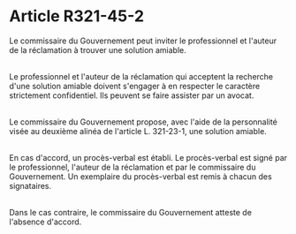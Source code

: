 # Article R321-45-2

<p>Le commissaire du Gouvernement peut inviter le professionnel et l'auteur de la réclamation à trouver une solution amiable.<br/><br/>

Le professionnel et l'auteur de la réclamation qui acceptent la recherche d'une solution amiable doivent s'engager à en respecter le caractère strictement confidentiel. Ils peuvent se faire assister par un avocat.<br/><br/>

Le commissaire du Gouvernement propose, avec l'aide de la personnalité visée au deuxième alinéa de l'article L. 321-23-1, une solution amiable.<br/><br/>

En cas d'accord, un procès-verbal est établi. Le procès-verbal est signé par le professionnel, l'auteur de la réclamation et par le commissaire du Gouvernement. Un exemplaire du procès-verbal est remis à chacun des signataires.<br/><br/>

Dans le cas contraire, le commissaire du Gouvernement atteste de l'absence d'accord.</p>